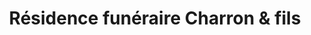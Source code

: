 ---
title: "Résidence funéraire Charron & fils"
url: /coaticook/residence-funeraire-charron-and-fils/
shop: funeral directors
---